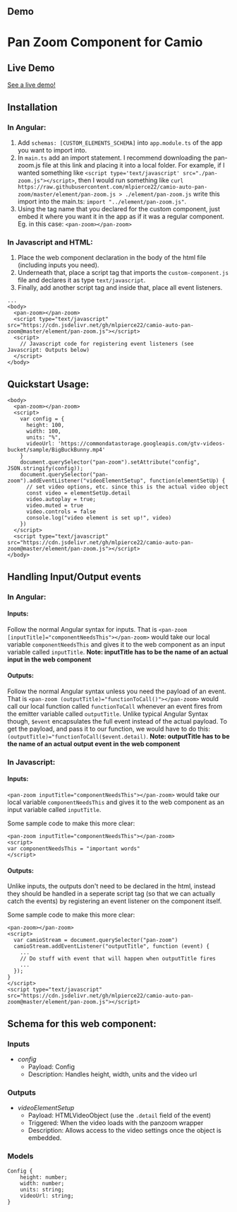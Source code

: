 ## Demo


# Pan Zoom Component for Camio
## Live Demo

[See a live demo!](https://mlpierce22.github.io/camio-auto-pan-zoom/)

## Installation
### In Angular:
1. Add `schemas: [CUSTOM_ELEMENTS_SCHEMA]` into `app.module.ts` of the app you want to import into.
2. In `main.ts` add an import statement. I recommend downloading the pan-zoom.js file at this link and placing it into a local folder. For example, if I wanted something like `<script type='text/javascript' src="./pan-zoom.js"></script>`, then I would run something like `curl https://raw.githubusercontent.com/mlpierce22/camio-auto-pan-zoom/master/element/pan-zoom.js > ./element/pan-zoom.js` write this import into the main.ts: `import "../element/pan-zoom.js"`.
3. Using the tag name that you declared for the custom component, just embed it where you want it in the app as if it was a regular component. Eg. in this case: `<pan-zoom></pan-zoom>`

### In Javascript and HTML:
1. Place the web component declaration in the body of the html file (including inputs you need).
2. Underneath that, place a script tag that imports the `custom-component.js` file and declares it as type `text/javascript`.
3. Finally, add another script tag and inside that, place all event listeners.

```
...
<body>
  <pan-zoom></pan-zoom>
  <script type="text/javascript" src="https://cdn.jsdelivr.net/gh/mlpierce22/camio-auto-pan-zoom@master/element/pan-zoom.js"></script>
  <script>
    // Javascript code for registering event listeners (see Javascript: Outputs below)
  </script>
</body>
```
## Quickstart Usage:
```
<body>
  <pan-zoom></pan-zoom>
  <script>
    var config = {
      height: 100,
      width: 100,
      units: "%",
      videoUrl: 'https://commondatastorage.googleapis.com/gtv-videos-bucket/sample/BigBuckBunny.mp4'
    }
    document.querySelector("pan-zoom").setAttribute("config", JSON.stringify(config));
    document.querySelector("pan-zoom").addEventListener("videoElementSetup", function(elementSetUp) {
      // set video options, etc. since this is the actual video object
      const video = elementSetUp.detail
      video.autoplay = true;
      video.muted = true
      video.controls = false
      console.log("video element is set up!", video)
    })
  </script>
  <script type="text/javascript" src="https://cdn.jsdelivr.net/gh/mlpierce22/camio-auto-pan-zoom@master/element/pan-zoom.js"></script>
</body>
```

## Handling Input/Output events
### In Angular:
#### Inputs:
Follow the normal Angular syntax for inputs. That is `<pan-zoom [inputTitle]="componentNeedsThis"></pan-zoom>` would take our local variable `componentNeedsThis` and gives it to the web component as an input variable called `inputTitle`. **Note: inputTitle has to be the name of an actual input in the web component**

#### Outputs:
Follow the normal Angular syntax unless you need the payload of an event. That is `<pan-zoom (outputTitle)="functionToCall()"></pan-zoom>` would call our local function called `functionToCall` whenever an event fires from the emitter variable called `outputTitle`. Unlike typical Angular Syntax though, `$event` encapsulates the full event instead of the actual payload. To get the payload, and pass it to our function, we would have to do this: `(outputTitle)="functionToCall($event.detail)`. **Note: outputTitle has to be the name of an actual output event in the web component**

### In Javascript:
#### Inputs:
`<pan-zoom inputTitle="componentNeedsThis"></pan-zoom>` would take our local variable `componentNeedsThis` and gives it to the web component as an input variable called `inputTitle`.

Some sample code to make this more clear:
```
<pan-zoom inputTitle="componentNeedsThis"></pan-zoom>
<script>
var componentNeedsThis = "important words"
</script>
```

#### Outputs:
Unlike inputs, the outputs don't need to be declared in the html, instead they should be handled in a seperate script tag (so that we can actually catch the events) by registering an event listener on the component itself.

Some sample code to make this more clear:
```
<pan-zoom></pan-zoom>
<script>
  var camioStream = document.querySelector("pan-zoom")
  camioStream.addEventListener("outputTitle", function (event) {
    ...
    // Do stuff with event that will happen when outputTitle fires
    ...
  });
}
</script>
<script type="text/javascript" src="https://cdn.jsdelivr.net/gh/mlpierce22/camio-auto-pan-zoom@master/element/pan-zoom.js"></script>
```

## Schema for this web component:
### Inputs
- *config*
  - Payload: Config
  - Description: Handles height, width, units and the video url

### Outputs
- *videoElementSetup*
  - Payload: HTMLVideoObject (use the `.detail` field of the event)
  - Triggered: When the video loads with the panzoom wrapper
  - Description: Allows access to the video settings once the object is embedded.

### Models
```
Config {
    height: number;
    width: number;
    units: string;
    videoUrl: string;
}
```